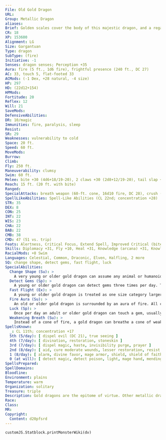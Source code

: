 ```yaml
---
File: Old Gold Dragon
URL: 
Group: Metallic Dragon
aliases: 
Brief: Golden scales cover the body of this majestic dragon, and a regal crest of horns arches backward above wise and piercing eyes.
CR: 18
XP: 153600
Alignment: LG
Size: Gargantuan
Type: dragon
SubType: (fire)
Initiative: -1
Senses: dragon senses; Perception +35
Aura: fire (5 ft., 1d6 fire), frightful presence (240 ft., DC 27)
AC: 33, touch 5, flat-footed 33
ACMods: (-1 Dex, +28 natural, -4 size)
HP: 297
HD: (22d12+154)
HPMods: 
Fortitude: 20
Reflex: 12
Will: 21
SaveMods: 
DefensiveAbilities: 
DR: 10/magic
Immunities: fire, paralysis, sleep
Resist: 
SR: 29
Weaknesses: vulnerability to cold
Space: 20 ft.
Speed: 60 ft.
MoveMods: 
Burrow: 
Climb: 
Fly: 250 ft.
Maneuverability: clumsy
Swim: 60 ft.
Melee: bite +30 (4d6+18/19-20), 2 claws +30 (2d8+12/19-20), tail slap +28 (2d8+18), 2 wings +28 (2d6+6)
Reach: 15 ft. (20 ft. with bite)
Ranged: 
SpecialAttacks: breath weapon (60-ft. cone, 16d10 fire, DC 28), crush (4d6+18, DC 28), tail sweep (2d6+18, DC 28), weakening breath
SpellLikeAbilities: Spell-Like Abilities (CL 22nd; concentration +28)  At will-bless, daylight, detect evil, geas/quest
STR: 35
DEX: 8
CON: 25
INT: 22
WIS: 23
CHA: 22
BAB: 22
CMB: 38
CMD: 47 (51 vs. trip)
Feats: Alertness, Critical Focus, Extend Spell, Improved Critical (bite, claw), Iron Will, Multiattack, Power Attack, Quicken Spell, Stunning Critical, Vital Strike
Skills: Diplomacy +31, Fly +10, Heal +31, Knowledge (arcana) +31, Knowledge (history) +31, Knowledge (local) +31, Knowledge (nobility) +31, Knowledge (religion) +31, Perception +35, Sense Motive +35, Spellcraft +31, Swim +45
RacialMods: +8 Swim
Languages: Celestial, Common, Draconic, Elven, Halfling, 2 more
SQ: change shape, detect gems, fast flight, luck
SpecialAbilities:
  Change Shape (Su): >
    A very young or older gold dragon can assume any animal or humanoid form three times per day as if using polymorph.
  Detect Gems (Sp): >
    A young or older gold dragon can detect gems three times per day. This functions as locate object, but can only be used to locate gemstones.
  Fast Flight (Ex): >
    A young or older gold dragon is treated as one size category larger when determining his fly speed.
  Fire Aura (Su): >
    An old or older gold dragon is surrounded by an aura of fire. All creatures within 5 feet of the dragon take 1d6 points of fire damage at the beginning of the dragon's turn. An ancient gold dragon's aura extends to 10 feet. A great wyrm's damage increases to 2d6. The dragon can activate or suppress this aura as a free action.
  Luck (Sp): >
    Once per day an adult or older gold dragon can touch a gem, usually one embedded in the dragon's hide, and enspell it to bring good luck. As long as the dragon carries the gem, it and every good creature within a given radius of it (10 ft. per age category) receives a +1 luck bonus on all saving throws. If the dragon gives an enspelled gem to another creature, only that bearer gets the bonus. The effect lasts 1d3 hours plus 3 hours per age category of the dragon. This ability is the equivalent of a 2nd-level spell.
  Weakening Breath (Su): >
    Instead of a cone of fire, a gold dragon can breathe a cone of weakening gas. Creatures within the cone must succeed on a Fortitude save or take 1 point of Strength damage per age category (Will save half).
SpellsKnown:
  _: CL 11th; concentration +17
  5th (5/day): [ dispel evil (DC 21), true seeing ]
  4th (7/day): [ divination, restoration, stoneskin ]
  3rd (7/day): [ dispel magic, haste, invisibility purge, prayer ]
  2nd (8/day): [ aid, cure moderate wounds, lesser restoration, resist energy, silence ]
  1 (8/day): [ alarm, divine favor, mage armor, shield, shield of faith ]
  0 (at will): [ detect magic, detect poison, light, mage hand, mending, open/close, prestidigitation, read magic, stabilize ]
SpellsPrepared: 
SpellDomains: 
Bloodline: 
Environment: plains
Temperature: warm
Organization: solitary
Treasure: triple
Description: Gold dragons are the epitome of virtue. Other metallic dragons revere their gold cousins as the agents of divine forces and the paragons of dragonkind, and often seek them for advice or aid.
Race: 
Class: 
MR: 
Copyright:
  Content: d20pfsrd
---
```

```dataviewjs
customJS.Statblock.printMonsterWiki(dv)
```
